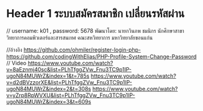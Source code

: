 # Header 1 ระบบสมัครสมาชิก เปลี่ยนรหัสผ่าน
 // username: k01 , password: 5678
พัฒนาโดย: นายกวินภพ ชมนิกร
นักศึกษาสาขาวิทยาการคอมพิวเตอร์และสารสนเทศ
คณะสหวิทยาการ มหาวิทยาลัยขอนแก่น

//อ้างอิง
https://github.com/ohmiler/register-login-php-
https://github.com/codingWithElias/PHP-Profile-System-Change-Password
// Video
https://www.youtube.com/watch?v=8aEznmj40sc&list=PLhTfggZVw_Fnu3TC9p1IP-ugoN84MUWrZ&index=1&t=785s
https://www.youtube.com/watch?v=d2dBVzzorXE&list=PLhTfggZVw_Fnu3TC9p1IP-ugoN84MUWrZ&index=2&t=308s
https://www.youtube.com/watch?v=yZrp8RpWVXU&list=PLhTfggZVw_Fnu3TC9p1IP-ugoN84MUWrZ&index=3&t=609s
